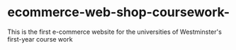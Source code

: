 # ecommerce-web-shop-coursework-
This is the first e-commerce website for the universities of Westminster's first-year course work
